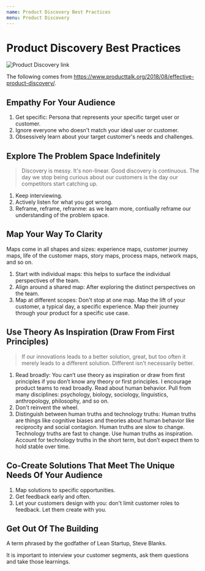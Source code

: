 ```yaml
---
name: Product Discovery Best Practices
menu: Product Discovery
---
```


# Product Discovery Best Practices

![Product Discovery link](http://www.producttalk.org/wp-content/uploads/2019/03/Continuous-Discovery-Overview.png)

The following comes from https://www.producttalk.org/2018/08/effective-product-discovery/.

## Empathy For Your Audience

1. Get specific: Persona that represents your specific target user or customer.
2. Ignore everyone who doesn't match your ideal user or customer.
3. Obsessively learn about your target customer's needs and challenges.

## Explore The Problem Space Indefinitely

> Discovery is messy. It's non-linear. Good discovery is continuous. The day we stop being curious about our customers is the day our competitors start catching up.

1. Keep interviewing.
2. Actively listen for what you got wrong.
3. Reframe, reframe, refranme: as we learn more, contiually reframe our understanding of the problem space.

## Map Your Way To Clarity

Maps come in all shapes and sizes: experience maps, customer journey maps, life of the customer maps, story maps, process maps, network maps, and so on.

1. Start with individual maps: this helps to surface the individual perspectives of the team.
2. Align around a shared map: After exploring the distinct perspectives on the team.
3. Map at different scopes: Don't stop at one map. Map the lift of your customer, a typical day, a specific experience. Map their journey through your product for a specific use case.

## Use Theory As Inspiration (Draw From First Principles)

> If our innovations leads to a better solution, great, but too often it merely leads to a different solution. Different isn't necessarily better.

1. Read broadly: You can’t use theory as inspiration or draw from first principles if you don’t know any theory or first principles. I encourage product teams to read broadly. Read about human behavior. Pull from many disciplines: psychology, biology, sociology, linguistics, anthropology, philosophy, and so on.
2. Don't reinvent the wheel.
3. Distinguish between human truths and technology truths: Human truths are things like cognitive biases and theories about human behavior like reciprocity and social contagion. Human truths are slow to change. Technology truths are fast to change. Use human truths as inspiration. Account for technology truths in the short term, but don’t expect them to hold stable over time.

## Co-Create Solutions That Meet The Unique Needs Of Your Audience

1. Map solutions to specific opportunities.
2. Get feedback early and often.
3. Let your customers design with you: don't limit customer roles to feedback. Let them create with you.

## Get Out Of The Building

A term phrased by the godfather of Lean Startup, Steve Blanks.

It is important to interview your customer segments, ask them questions and take those learnings.
